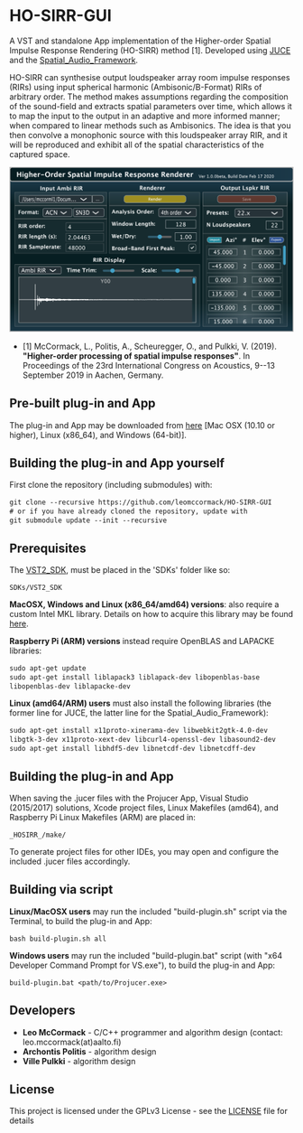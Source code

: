 # HO-SIRR-GUI

A VST and standalone App implementation of the Higher-order Spatial Impulse Response Rendering (HO-SIRR) method [1]. Developed using [JUCE](https://github.com/WeAreROLI/JUCE/) and the [Spatial_Audio_Framework](https://github.com/leomccormack/Spatial_Audio_Framework).

HO-SIRR can synthesise output loudspeaker array room impulse responses (RIRs) using input spherical harmonic (Ambisonic/B-Format) RIRs of arbitrary order. The method makes assumptions regarding the composition of the sound-field and extracts spatial parameters over time, which allows it to map the input to the output in an adaptive and more informed manner; when compared to linear methods such as Ambisonics. The idea is that you then convolve a monophonic source with this loudspeaker array RIR, and it will be reproduced and exhibit all of the spatial characteristics of the captured space.

![](HOSIRR_GUI.png)

* [1]  McCormack, L., Politis, A., Scheuregger, O., and Pulkki, V. (2019). **"Higher-order processing of spatial impulse responses"**.
In Proceedings of the 23rd International Congress on Acoustics, 9--13 September 2019 in Aachen, Germany.

## Pre-built plug-in and App

The plug-in and App may be downloaded from [here](http://research.spa.aalto.fi/projects/sparta_vsts/) [Mac OSX (10.10 or higher), Linux (x86_64), and Windows (64-bit)].

## Building the plug-in and App yourself

First clone the repository (including submodules) with:

```
git clone --recursive https://github.com/leomccormack/HO-SIRR-GUI
# or if you have already cloned the repository, update with
git submodule update --init --recursive
```

## Prerequisites 

The [VST2_SDK](https://web.archive.org/web/20181016150224/https://download.steinberg.net/sdk_downloads/vstsdk3610_11_06_2018_build_37.zip), must be placed in the 'SDKs' folder like so:

``` 
SDKs/VST2_SDK
```

**MacOSX, Windows and Linux (x86_64/amd64) versions**: also require a custom Intel MKL library. Details on how to acquire this library may be found [here](https://github.com/leomccormack/Spatial_Audio_Framework/blob/master/CUSTOM_INTEL_MKL_INTRUCTIONS.md). 

**Raspberry Pi (ARM) versions** instead require OpenBLAS and LAPACKE libraries:

```
sudo apt-get update
sudo apt-get install liblapack3 liblapack-dev libopenblas-base libopenblas-dev liblapacke-dev
```

**Linux (amd64/ARM) users** must also install the following libraries (the former line for JUCE, the latter line for the Spatial_Audio_Framework):

```
sudo apt-get install x11proto-xinerama-dev libwebkit2gtk-4.0-dev libgtk-3-dev x11proto-xext-dev libcurl4-openssl-dev libasound2-dev
sudo apt-get install libhdf5-dev libnetcdf-dev libnetcdff-dev
```

## Building the plug-in and App

When saving the .jucer files with the Projucer App, Visual Studio (2015/2017) solutions, Xcode project files, Linux Makefiles (amd64), and Raspberry Pi Linux Makefiles (ARM) are placed in:

```
_HOSIRR_/make/
```

To generate project files for other IDEs, you may open and configure the included .jucer files accordingly.

## Building via script

**Linux/MacOSX users** may run the included "build-plugin.sh" script via the Terminal, to build the plug-in and App:
```
bash build-plugin.sh all
```

**Windows users** may run the included "build-plugin.bat" script (with "x64 Developer Command Prompt for VS.exe"), to build the plug-in and App:

```
build-plugin.bat <path/to/Projucer.exe>
```

## Developers

* **Leo McCormack** - C/C++ programmer and algorithm design (contact: leo.mccormack(at)aalto.fi)
* **Archontis Politis** - algorithm design
* **Ville Pulkki** - algorithm design

## License

This project is licensed under the GPLv3 License - see the [LICENSE](LICENSE) file for details
